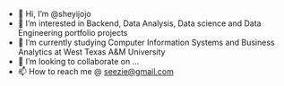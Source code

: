 - 👋 Hi, I’m @sheyijojo
- 👀 I’m interested in Backend, Data Analysis, Data science and Data Engineering portfolio projects
- 🌱 I’m currently studying Computer Information Systems and Business Analytics at West Texas A&M University 
- 💞️ I’m looking to collaborate on ...
- 📫 How to reach me @ seezie@gmail.com

<!---
sheyijojo/sheyijojo is a ✨ special ✨ repository because its `README.md` (this file) appears on your GitHub profile.
You can click the Preview link to take a look at your changes.
--->
